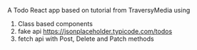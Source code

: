 A Todo React app based on tutorial from TraversyMedia using

1. Class based components
2. fake api https://jsonplaceholder.typicode.com/todos
3. fetch api with Post, Delete and Patch methods
